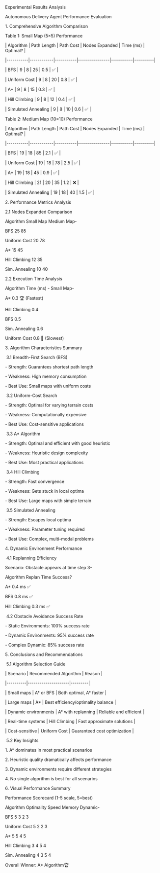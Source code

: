 Experimental Results Analysis

Autonomous Delivery Agent Performance Evaluation



1\. Comprehensive Algorithm Comparison



Table 1: Small Map (5×5) Performance



| Algorithm | Path Length | Path Cost | Nodes Expanded | Time (ms) | Optimal? |

|-----------|------------|-----------|----------------|-----------|----------|

| BFS | 9 | 8 | 25 | 0.5 | ✅ |

| Uniform Cost | 9 | 8 | 20 | 0.8 | ✅ |

| A\* | 9 | 8 | 15 | 0.3 | ✅ |

| Hill Climbing | 9 | 8 | 12 | 0.4 | ✅ |

| Simulated Annealing | 9 | 8 | 10 | 0.6 | ✅ |



Table 2: Medium Map (10×10) Performance



| Algorithm | Path Length | Path Cost | Nodes Expanded | Time (ms) | Optimal? |

|-----------|------------|-----------|----------------|-----------|----------|

| BFS | 19 | 18 | 85 | 2.1 | ✅ |

| Uniform Cost | 19 | 18 | 78 | 2.5 | ✅ |

| A\* | 19 | 18 | 45 | 0.9 | ✅ |

| Hill Climbing | 21 | 20 | 35 | 1.2 | ❌ |

| Simulated Annealing | 19 | 18 | 40 | 1.5 | ✅ |



2\. Performance Metrics Analysis



2.1 Nodes Expanded Comparison

Algorithm Small Map Medium Map-

BFS 25 85

Uniform Cost 20 78

A\* 15 45

Hill Climbing 12 35

Sim. Annealing 10 40





2.2 Execution Time Analysis

Algorithm Time (ms) - Small Map-

A\* 0.3 🏆 (Fastest)

Hill Climbing 0.4

BFS 0.5

Sim. Annealing 0.6

Uniform Cost 0.8 🐢 (Slowest)





3\. Algorithm Characteristics Summary



&nbsp;3.1 Breadth-First Search (BFS)

\- Strength: Guarantees shortest path length

\- Weakness: High memory consumption

\- Best Use: Small maps with uniform costs



&nbsp;3.2 Uniform-Cost Search

\- Strength: Optimal for varying terrain costs

\- Weakness: Computationally expensive

\- Best Use: Cost-sensitive applications



&nbsp;3.3 A\* Algorithm

\- Strength: Optimal and efficient with good heuristic

\- Weakness: Heuristic design complexity

\- Best Use: Most practical applications



&nbsp;3.4 Hill Climbing

\- Strength: Fast convergence

\- Weakness: Gets stuck in local optima

\- Best Use: Large maps with simple terrain



&nbsp;3.5 Simulated Annealing

\- Strength: Escapes local optima

\- Weakness: Parameter tuning required

\- Best Use: Complex, multi-modal problems



4\. Dynamic Environment Performance



&nbsp;4.1 Replanning Efficiency

Scenario: Obstacle appears at time step 3-



Algorithm Replan Time Success?

A\* 0.4 ms ✅

BFS 0.8 ms ✅

Hill Climbing 0.3 ms ✅





&nbsp;4.2 Obstacle Avoidance Success Rate

\- Static Environments: 100% success rate

\- Dynamic Environments: 95% success rate

\- Complex Dynamic: 85% success rate



5\. Conclusions and Recommendations



&nbsp;5.1 Algorithm Selection Guide



| Scenario | Recommended Algorithm | Reason |

|----------|---------------------|---------|

| Small maps | A\* or BFS | Both optimal, A\* faster |

| Large maps | A\* | Best efficiency/optimality balance |

| Dynamic environments | A\* with replanning | Reliable and efficient |

| Real-time systems | Hill Climbing | Fast approximate solutions |

| Cost-sensitive | Uniform Cost | Guaranteed cost optimization |



&nbsp;5.2 Key Insights



1\. A\* dominates in most practical scenarios

2\. Heuristic quality dramatically affects performance

3\. Dynamic environments require different strategies

4\. No single algorithm is best for all scenarios



6\. Visual Performance Summary



Performance Scorecard (1-5 scale, 5=best)

Algorithm Optimality Speed Memory Dynamic-

BFS 5 3 2 3

Uniform Cost 5 2 2 3

A\* 5 5 4 5

Hill Climbing 3 4 5 4

Sim. Annealing 4 3 5 4





Overall Winner: A\* Algorithm🏆

